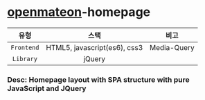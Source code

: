 [openmateon](https://openmate-on.co.kr)-homepage
===

| 유형 | 스택 | 비고 |
|:---:|:---:|---|
| `Frontend` | HTML5, javascript(es6), css3 | Media-Query |
| `Library` | jQuery |  |

### Desc: Homepage layout with SPA structure with pure JavaScript and JQuery
